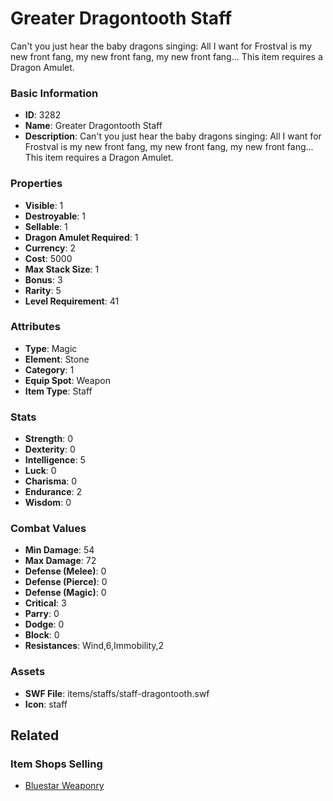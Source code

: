 # Greater Dragontooth Staff

Can't you just hear the baby dragons singing: All I want for Frostval is my new front fang, my new front fang, my new front fang...  This item requires a Dragon Amulet.

### Basic Information

- **ID**: 3282
- **Name**: Greater Dragontooth Staff
- **Description**: Can&#039;t you just hear the baby dragons singing: All I want for Frostval is my new front fang, my new front fang, my new front fang...  This item requires a Dragon Amulet.

### Properties

- **Visible**: 1
- **Destroyable**: 1
- **Sellable**: 1
- **Dragon Amulet Required**: 1
- **Currency**: 2
- **Cost**: 5000
- **Max Stack Size**: 1
- **Bonus**: 3
- **Rarity**: 5
- **Level Requirement**: 41

### Attributes

- **Type**: Magic
- **Element**: Stone
- **Category**: 1
- **Equip Spot**: Weapon
- **Item Type**: Staff

### Stats

- **Strength**: 0
- **Dexterity**: 0
- **Intelligence**: 5
- **Luck**: 0
- **Charisma**: 0
- **Endurance**: 2
- **Wisdom**: 0

### Combat Values

- **Min Damage**: 54
- **Max Damage**: 72
- **Defense (Melee)**: 0
- **Defense (Pierce)**: 0
- **Defense (Magic)**: 0
- **Critical**: 3
- **Parry**: 0
- **Dodge**: 0
- **Block**: 0
- **Resistances**: Wind,6,Immobility,2

### Assets

- **SWF File**: items/staffs/staff-dragontooth.swf
- **Icon**: staff

## Related

### Item Shops Selling

- [Bluestar Weaponry](../item-shops/125-bluestar-weaponry.md)

